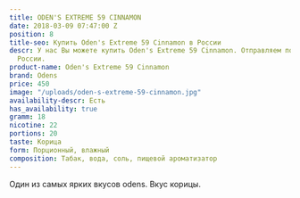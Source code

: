 ```yaml
---
title: ODEN'S EXTREME 59 CINNAMON
date: 2018-03-09 07:47:00 Z
position: 8
title-seo: Купить Oden's Extreme 59 Cinnamon в России
descr: У нас Вы можете купить Oden's Extreme 59 Cinnamon. Отправляем по всей территории
  России.
product-name: Oden's Extreme 59 Cinnamon
brand: Odens
price: 450
image: "/uploads/oden-s-extreme-59-cinnamon.jpg"
availability-descr: Есть
has_availability: true
gramm: 18
nicotine: 22
portions: 20
taste: Корица
form: Порционный, влажный
composition: Табак, вода, соль, пищевой ароматизатор
---
```


Один из самых ярких вкусов odens. Вкус корицы.